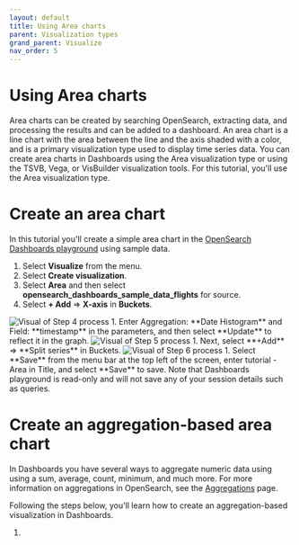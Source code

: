 ```yaml
---
layout: default
title: Using Area charts
parent: Visualization types
grand_parent: Visualize
nav_order: 5
---
```


# Using Area charts

Area charts can be created by searching OpenSearch, extracting data, and processing the results and can be added to a dashboard. An area chart is a line chart with the area between the line and the axis shaded with a color, and is a primary visualization type used to display time series data. You can create area charts in Dashboards using the Area visualization type or using the TSVB, Vega, or VisBuilder visualization tools. For this tutorial, you'll use the Area visualization type.

# Create an area chart

In this tutorial you'll create a simple area chart in the [OpenSearch Dashboards playground](https://playground.opensearch.org/app/home#/) using sample data.

1. Select **Visualize** from the menu.
2. Select **Create visualization**.
3. Select **Area** and then select **opensearch_dashboards_sample_data_flights** for source.
4. Select **+ Add** => **X-axis** in **Buckets**.
<img src="{{site.url}}{{site.baseurl}}/images/area-chart-2.png" alt="Visual of Step 4 process">
1. Enter Aggregation: **Date Histogram** and Field: **timestamp** in the parameters, and then select **Update** to reflect it in the graph. 
<img src="{{site.url}}{{site.baseurl}}/images/area-chart-3.png" alt="Visual of Step 5 process">
1. Next, select **+Add** => **Split series** in Buckets.
  <img src="{{site.url}}{{site.baseurl}}/images/area-chart-4.png" alt="Visual of Step 6 process"> 
1. Select **Save** from the menu bar at the top left of the screen, enter tutorial - Area in Title, and select **Save** to save. Note that Dashboards playground is read-only and will not save any of your session details such as queries.

# Create an aggregation-based area chart

In Dashboards you have several ways to aggregate numeric data using using a sum, average, count, minimum, and much more. For more information on aggregations in OpenSearch, see the [Aggregations]({{site.url}}{{site.baseurl}}/opensearch/aggregations/) page.

Following the steps below, you'll learn how to create an aggregation-based visualization in Dashboards.

1. 